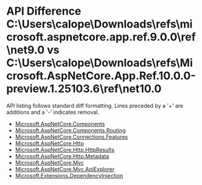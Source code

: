 # API Difference C:\Users\calope\Downloads\refs\microsoft.aspnetcore.app.ref.9.0.0\ref\net9.0 vs C:\Users\calope\Downloads\refs\Microsoft.AspNetCore.App.Ref.10.0.0-preview.1.25103.6\ref\net10.0

API listing follows standard diff formatting.
Lines preceded by a '+' are additions and a '-' indicates removal.

* [Microsoft.AspNetCore.Components](10.0-preview1_Microsoft.AspNetCore.Components.md)
* [Microsoft.AspNetCore.Components.Routing](10.0-preview1_Microsoft.AspNetCore.Components.Routing.md)
* [Microsoft.AspNetCore.Connections.Features](10.0-preview1_Microsoft.AspNetCore.Connections.Features.md)
* [Microsoft.AspNetCore.Http](10.0-preview1_Microsoft.AspNetCore.Http.md)
* [Microsoft.AspNetCore.Http.HttpResults](10.0-preview1_Microsoft.AspNetCore.Http.HttpResults.md)
* [Microsoft.AspNetCore.Http.Metadata](10.0-preview1_Microsoft.AspNetCore.Http.Metadata.md)
* [Microsoft.AspNetCore.Mvc](10.0-preview1_Microsoft.AspNetCore.Mvc.md)
* [Microsoft.AspNetCore.Mvc.ApiExplorer](10.0-preview1_Microsoft.AspNetCore.Mvc.ApiExplorer.md)
* [Microsoft.Extensions.DependencyInjection](10.0-preview1_Microsoft.Extensions.DependencyInjection.md)

